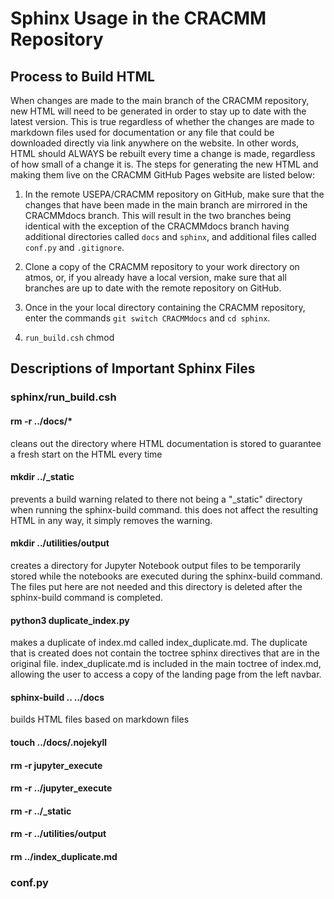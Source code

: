 # Sphinx Usage in the CRACMM Repository

## Process to Build HTML
When changes are made to the main branch of the CRACMM repository, new HTML will need to be generated in order to stay up to date with the latest version. This is true regardless of whether the changes are made to markdown files used for documentation or any file that could be downloaded directly via link anywhere on the website. In other words, HTML should ALWAYS be rebuilt every time a change is made, regardless of how small of a change it is. The steps for generating the new HTML and making them live on the CRACMM GitHub Pages website are listed below:  

1. In the remote USEPA/CRACMM repository on GitHub, make sure that the changes that have been made in the main branch are mirrored in the CRACMMdocs branch. This will result in the two branches being identical with the exception of the CRACMMdocs branch having additional directories called `docs` and `sphinx`, and additional files called `conf.py` and `.gitignore`.  

2. Clone a copy of the CRACMM repository to your work directory on atmos, or, if you already have a local version, make sure that all branches are up to date with the remote repository on GitHub.

3. Once in the your local directory containing the CRACMM repository, enter the commands `git switch CRACMMdocs` and `cd sphinx`.

4. `run_build.csh`
    chmod

## Descriptions of Important Sphinx Files

### sphinx/run_build.csh


#### rm -r ../docs/*
cleans out the directory where HTML documentation is stored to guarantee a fresh start on the HTML every time

#### mkdir ../_static
prevents a build warning related to there not being a "_static" directory when running the sphinx-build command. this does not affect the resulting HTML in any way, it simply removes the warning.

#### mkdir ../utilities/output
creates a directory for Jupyter Notebook output files to be temporarily stored while the notebooks are executed during the sphinx-build command. The files put here are not needed and this directory is deleted after the sphinx-build command is completed.

#### python3 duplicate_index.py    
makes a duplicate of index.md called index_duplicate.md. The duplicate that is created does not contain the toctree sphinx directives that are in the original file. index_duplicate.md is included in the main toctree of index.md, allowing the user to access a copy of the landing page from the left navbar.

#### sphinx-build .. ../docs    
builds HTML files based on markdown files 

#### touch ../docs/.nojekyll


#### rm -r  jupyter_execute


#### rm -r ../jupyter_execute


#### rm -r ../_static


#### rm -r ../utilities/output


#### rm ../index_duplicate.md


### conf.py